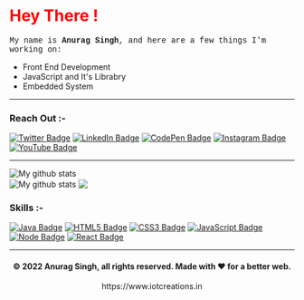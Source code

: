 <h1 align="left" style="color:red" >Hey There !</h1>
<p style="font-family:'Courier New'" >My name is <b>Anurag Singh</b>, and here are a few things I'm working on:</p>

<ul>
  <li>Front End Development</li>
  <li>JavaScript and It's Librabry</li>
  <li>Embedded System</li>
</ul>
<hr>
<h3 align="left">Reach Out :-</h3>

[![Twitter Badge](https://img.shields.io/badge/Twitter-Profile-informational?style=flat&logo=twitter&logoColor=white&color=1CA2F1)](https://twitter.com/IOT_CreationsIn)
[![LinkedIn Badge](https://img.shields.io/badge/LinkedIn-Profile-informational?style=flat&logo=linkedin&logoColor=white&color=0D76A8)](https://www.linkedin.com/in/anuragsingh6886/)
[![CodePen Badge](https://img.shields.io/badge/CodePen-Profile-informational?style=flat&logo=codepen&logoColor=white&color=0D76A8)](https://codepen.io/anuragsingh6886)
[![Instagram Badge](https://img.shields.io/badge/Instagram-Profile-informational?style=flat&logo=instagram&logoColor=white&color=0D76A8)](https://www.instagram.com/anurags_me/)
[![YouTube Badge](https://img.shields.io/badge/YouTube-Profile-informational?style=flat&logo=youtube&logoColor=white&color=0D76A8)](https://www.youtube.com/channel/UCCdkjrdWPHdjKz3bjbpJqfg)

<hr>

<img align="center" src="https://github-readme-stats.vercel.app/api?username=anuragsingh6886&show_icons=true&include_all_commits=true&theme=cobalt&hide_border=true" alt="My github stats" /> 

<br>

<img align="center" src="https://github-readme-streak-stats.herokuapp.com?user=anuragsingh6886&theme=vue-dark&hide_border=true&date_format=M%20j%5B%2C%20Y%5D" alt="My github stats" />



<img align="center" src="https://github-readme-stats.vercel.app/api/top-langs/?username=anuragsingh6886&layout=compact&theme=cobalt&hide_border=true" />



<h3 align="left">Skills :-</h3>

[![Java Badge](https://img.shields.io/badge/Java-ED8B00?style=for-the-badge&logo=java&logoColor=white)](#)
[![HTML5 Badge](https://img.shields.io/badge/HTML5-E34F26?style=for-the-badge&logo=html5&logoColor=white)](#)
[![CSS3 Badge](https://img.shields.io/badge/CSS3-1572B6?style=for-the-badge&logo=css3&logoColor=white)](#)
[![JavaScript Badge](https://img.shields.io/badge/JavaScript-F7DF1E?style=for-the-badge&logo=javascript&logoColor=black)](#)
[![Node Badge](https://img.shields.io/badge/Node.js-43853D?style=for-the-badge&logo=node.js&logoColor=white)](#)
[![React Badge](https://img.shields.io/badge/React-20232A?style=for-the-badge&logo=react&logoColor=61DAFB)](#)

---
<h4 align="center"> © 2022 Anurag Singh, all rights reserved. Made with ❤️ for a better web. </h4>
<p align="center">
https://www.iotcreations.in
</p>

<!---
anuragsingh6886/anuragsingh6886 is a ✨ special ✨ repository because its `README.md` (this file) appears on your GitHub profile.
You can click the Preview link to take a look at your changes.
--->
